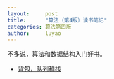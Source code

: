 ```yaml
---
layout:     post
title:      "算法（第4版）读书笔记"
categories: 算法第四版
author:     luyao
---
```


不多说，算法和数据结构入门好书。

* [背包，队列和栈](2017-09-02-bag-queue-stack.md)

